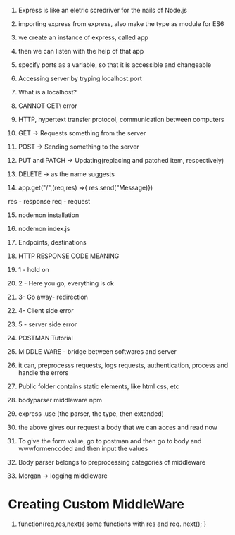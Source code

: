 1. Express is like an eletric scredriver for the nails of Node.js
2. importing express from express, also make the type as module for ES6
3. we create an instance of express, called app
4. then we can listen with the help of that app
5. specify ports as a variable, so that it is accessible and changeable
6. Accessing server by tryping localhost:port
7. What is a localhost?
8. CANNOT GET\ error
9. HTTP, hypertext transfer protocol, communication between computers
10. GET -> Requests something from the server
11. POST -> Sending something to the server
12. PUT and PATCH -> Updating(replacing and patched item, respectively)
13. DELETE -> as the name suggests

14. app.get("/",(req,res) =>{
res.send("Message)})

res - response
req - request

15. nodemon installation
16. nodemon index.js
17. Endpoints, destinations

18. HTTP RESPONSE CODE MEANING
19. 1 - hold on
20. 2 - Here you go, everything is ok
21. 3- Go away- redirection
22. 4- Client side error
23. 5 - server side error


24. POSTMAN Tutorial


25. MIDDLE WARE - bridge between softwares and server
26. it can, preprocesss requests, logs requests, authentication, process and handle the errors
27. Public folder contains static elements, like html css, etc
28. bodyparser middleware npm
29. express .use (the parser, the type, then extended)
30. the above gives our request a body that we can acces and read now
31. To give the form value, go to postman and then go to body and wwwformencoded and then input the values



32. Body parser belongs to preprocessing categories of middleware
33. Morgan -> logging middleware

# Creating Custom MiddleWare
1. function(req,res,next){
     some functions with res and req.
   next();
   }
